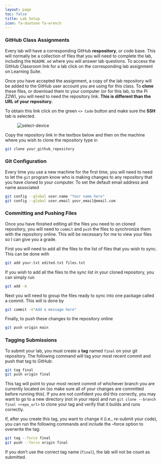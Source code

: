 ```yaml
---
layout: page
toc: false
title: Lab Setup
icon: fa-duotone fa-wrench
---
```


### GitHub Class Assignments

Every lab will have a corresponding GitHub **respository**, or code base. This will normally be a collection of files that you will need to complete the lab, including the `README.md` where you will answer lab questions. To access the GitHub Classroom link for a lab click on the corresponding lab assignment on Learning Suite.

Once you have accepted the assignment, a copy of the lab repository will be added to the GitHub user account you are using for this class. To **clone** these files, or download them to your computer (or for this lab, to the Pi Z2W), you will need to need the repository link. **This is different than the URL of your repository.** 

To obtain this link click on the green `<> Code` button and make sure the **SSH** tab is selected. 

<figure class="image mx-auto" style="max-width: 750px">
    <img src="{% link assets/lab-setup/url.png %}" alt="select-device">
</figure>

Copy the repository link in the textbox below and then on the machine where you wish to clone the repository type in
```bash
git clone your_github_repository
```

### Git Configuration
Every time you use a new machine for the first time, you will need to need to let the `git` program know who is making changes to any repository that you have cloned to your computer. To set the default email address and name associated 

```bash
git config --global user.name "Your name here"
git config --global user.email your_email@email.com
```

### Committing and Pushing Files

Once you have finished editing all the files you need to on cloned repository, you will need to `commit` and `push` the files to synchronize them with the repository online. This will be necessary for me to view your files so I can give you a grade.

First you will need to add all the files to the list of files that you wish to sync. This can be done with
```bash
git add your.txt edited.txt files.txt
```
If you wish to add all the files to the sync list in your cloned repository, you can simply run
```bash
git add -A
```

Next you will need to group the files ready to sync into one package called a commit. This will is done by
```bash
git commit -m"Add a message here"
```

Finally, to push these changes to the repository online
```bash
git push origin main
```

### Tagging Submissions

To submit your lab, you must create a **tag** named `final` on your git repository. The following command will tag your most recent commit and push that tag to GitHub:

```bash
git tag final
git push origin final
```

This tag will point to your most recent commit of whichever branch you are currently located on (so make sure all of your changes are committed before running this). If you are not confident you did this correctly, you may want to go to a new directory (not in your repo) and run `git clone --branch final <repo_url>` to clone your tag and verify that it builds and runs correctly.

If, after you create this tag, you want to change it (i.e., re-submit your code), you can run the following commands and include the –force option to overwrite the tag:
```bash
git tag --force final
git push --force origin final
```
If you don’t use the correct tag name (`final`), the lab will not be count as submitted.
